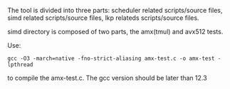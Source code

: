 The tool is divided into three parts: scheduler related scripts/source files,
simd related scripts/source files, lkp relateds scripts/source files.

simd directory is composed of two parts, the amx(tmul) and avx512 tests.

Use:
```
gcc -O3 -march=native -fno-strict-aliasing amx-test.c -o amx-test -lpthread
```
to compile the amx-test.c. The gcc version should be later than 12.3

